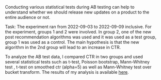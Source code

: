 Conducting various statistical tests during AB testing can help to understand whether we should release new updates on a product to the entire audience or not. 

Task: The experiment ran from 2022-09-03 to 2022-09-09 inclusive. For the experiment, groups 1 and 2 were involved. In group 2, one of the new post recommendation algorithms was used and it was used as a test group, group 1 was used as a control. The main hypothesis is that the new algorithm in the 2nd group will lead to an increase in CTR. 

To analyze the AB test data, I compared CTR in two groups and used several statistical tests such as t-test, Poisson bootstrap, Mann-Whitney test , t-test on smoothed ctr (alpha=5) as well as Mann-Whitney test over bucket transform. The results of my analysis is available [here](https://github.com/alinajgit/AB_tests/blob/main/AB_test_ctr.ipynb).
